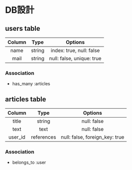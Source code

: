
# DB設計

## users table

| Column | Type   | Options                   |
| :----: | :----: | :-----------------------: |
| name   | string | index: true, null: false  |
| mail   | string | null: false, unique: true |

### Association
- has_many :articles


## articles table

| Column  | Type       | Options                        |
| :-----: | :--------: | :----------------------------: |
| title   | string     | null: false                    |
| text    | text       | null: false                    |
| user_id | references | null: false, foreign_key: true |

### Association
- belongs_to :user
